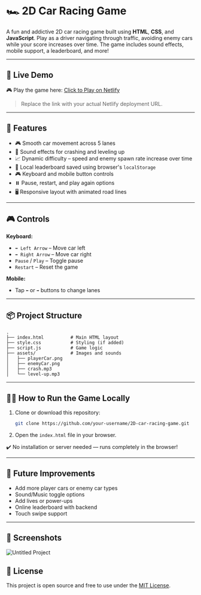 
# 🏎️ 2D Car Racing Game

A fun and addictive 2D car racing game built using **HTML**, **CSS**, and **JavaScript**. Play as a driver navigating through traffic, avoiding enemy cars while your score increases over time. The game includes sound effects, mobile support, a leaderboard, and more!

---

## 🔗 Live Demo

🎮 Play the game here: [Click to Play on Netlify](https://your-netlify-url.netlify.app)

> Replace the link with your actual Netlify deployment URL.

---

## 🚀 Features

- 🎮 Smooth car movement across 5 lanes
- 🎵 Sound effects for crashing and leveling up
- 📈 Dynamic difficulty – speed and enemy spawn rate increase over time
- 💾 Local leaderboard saved using browser's `localStorage`
- 🎮 Keyboard and mobile button controls
- ⏸️ Pause, restart, and play again options
- 🖥️ Responsive layout with animated road lines

---

## 🎮 Controls

**Keyboard:**
- `⬅️ Left Arrow` – Move car left
- `➡️ Right Arrow` – Move car right
- `Pause` / `Play` – Toggle pause
- `Restart` – Reset the game

**Mobile:**
- Tap `⬅️` or `➡️` buttons to change lanes

---

## 📦 Project Structure

```
.
├── index.html          # Main HTML layout
├── style.css           # Styling (if added)
├── script.js           # Game logic
├── assets/             # Images and sounds
│   ├── playerCar.png
│   ├── enemyCar.png
│   ├── crash.mp3
│   └── level-up.mp3
```

---

## 🧑‍💻 How to Run the Game Locally

1. Clone or download this repository:
   ```bash
   git clone https://github.com/your-username/2D-car-racing-game.git
   ```
2. Open the `index.html` file in your browser.

✔️ No installation or server needed — runs completely in the browser!

---

## 🧠 Future Improvements

- Add more player cars or enemy car types
- Sound/Music toggle options
- Add lives or power-ups
- Online leaderboard with backend
- Touch swipe support

---



## 📸 Screenshots

![Untitled Project](https://github.com/user-attachments/assets/59c585e8-2a5c-4634-bb19-715a4a9d83e7)




## 📝 License

This project is open source and free to use under the [MIT License](LICENSE).
